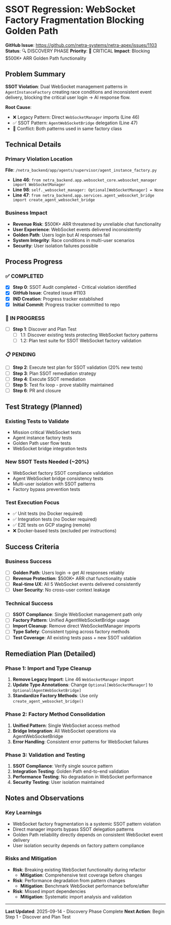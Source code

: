 # SSOT Regression: WebSocket Factory Fragmentation Blocking Golden Path

**GitHub Issue**: https://github.com/netra-systems/netra-apex/issues/1103
**Status**: 🔍 DISCOVERY PHASE
**Priority**: 🚨 CRITICAL
**Impact**: Blocking $500K+ ARR Golden Path functionality

## Problem Summary

**SSOT Violation**: Dual WebSocket management patterns in `AgentInstanceFactory` creating race conditions and inconsistent event delivery, blocking the critical user login → AI response flow.

**Root Cause**: 
- ❌ Legacy Pattern: Direct `WebSocketManager` imports (Line 46)
- ✅ SSOT Pattern: `AgentWebSocketBridge` delegation (Line 47)
- 🚫 Conflict: Both patterns used in same factory class

## Technical Details

### Primary Violation Location
**File**: `/netra_backend/app/agents/supervisor/agent_instance_factory.py`
- **Line 46**: `from netra_backend.app.websocket_core.websocket_manager import WebSocketManager`
- **Line 98**: `self._websocket_manager: Optional[WebSocketManager] = None`
- **Line 47**: `from netra_backend.app.services.agent_websocket_bridge import create_agent_websocket_bridge`

### Business Impact
- **Revenue Risk**: $500K+ ARR threatened by unreliable chat functionality
- **User Experience**: WebSocket events delivered inconsistently
- **Golden Path**: Users login but AI responses fail
- **System Integrity**: Race conditions in multi-user scenarios
- **Security**: User isolation failures possible

## Process Progress

### ✅ COMPLETED
- [x] **Step 0**: SSOT Audit completed - Critical violation identified
- [x] **GitHub Issue**: Created issue #1103 
- [x] **IND Creation**: Progress tracker established
- [x] **Initial Commit**: Progress tracker committed to repo

### 🔄 IN PROGRESS  
- [ ] **Step 1**: Discover and Plan Test
  - [ ] 1.1: Discover existing tests protecting WebSocket factory patterns
  - [ ] 1.2: Plan test suite for SSOT WebSocket factory validation

### 📋 PENDING
- [ ] **Step 2**: Execute test plan for SSOT validation (20% new tests)
- [ ] **Step 3**: Plan SSOT remediation strategy  
- [ ] **Step 4**: Execute SSOT remediation
- [ ] **Step 5**: Test fix loop - prove stability maintained
- [ ] **Step 6**: PR and closure

## Test Strategy (Planned)

### Existing Tests to Validate
- Mission critical WebSocket tests
- Agent instance factory tests  
- Golden Path user flow tests
- WebSocket bridge integration tests

### New SSOT Tests Needed (~20%)
- WebSocket factory SSOT compliance validation
- Agent WebSocket bridge consistency tests
- Multi-user isolation with SSOT patterns
- Factory bypass prevention tests

### Test Execution Focus
- ✅ Unit tests (no Docker required)
- ✅ Integration tests (no Docker required)  
- ✅ E2E tests on GCP staging (remote)
- ❌ Docker-based tests (excluded per instructions)

## Success Criteria

### Business Success
- [ ] **Golden Path**: Users login → get AI responses reliably
- [ ] **Revenue Protection**: $500K+ ARR chat functionality stable
- [ ] **Real-time UX**: All 5 WebSocket events delivered consistently
- [ ] **User Security**: No cross-user context leakage

### Technical Success  
- [ ] **SSOT Compliance**: Single WebSocket management path only
- [ ] **Factory Pattern**: Unified AgentWebSocketBridge usage
- [ ] **Import Cleanup**: Remove direct WebSocketManager imports
- [ ] **Type Safety**: Consistent typing across factory methods
- [ ] **Test Coverage**: All existing tests pass + new SSOT validation

## Remediation Plan (Detailed)

### Phase 1: Import and Type Cleanup
1. **Remove Legacy Import**: Line 46 `WebSocketManager` import
2. **Update Type Annotations**: Change `Optional[WebSocketManager]` to `Optional[AgentWebSocketBridge]`
3. **Standardize Factory Methods**: Use only `create_agent_websocket_bridge()`

### Phase 2: Factory Method Consolidation
1. **Unified Pattern**: Single WebSocket access method
2. **Bridge Integration**: All WebSocket operations via AgentWebSocketBridge
3. **Error Handling**: Consistent error patterns for WebSocket failures

### Phase 3: Validation and Testing
1. **SSOT Compliance**: Verify single source pattern
2. **Integration Testing**: Golden Path end-to-end validation
3. **Performance Testing**: No degradation in WebSocket performance
4. **Security Testing**: User isolation maintained

## Notes and Observations

### Key Learnings
- WebSocket factory fragmentation is a systemic SSOT pattern violation
- Direct manager imports bypass SSOT delegation patterns
- Golden Path reliability directly depends on consistent WebSocket event delivery
- User isolation security depends on factory pattern compliance

### Risks and Mitigation
- **Risk**: Breaking existing WebSocket functionality during refactor
  - **Mitigation**: Comprehensive test coverage before changes
- **Risk**: Performance degradation from pattern changes
  - **Mitigation**: Benchmark WebSocket performance before/after
- **Risk**: Missed import dependencies
  - **Mitigation**: Systematic import analysis and validation

---
**Last Updated**: 2025-09-14 - Discovery Phase Complete
**Next Action**: Begin Step 1 - Discover and Plan Test